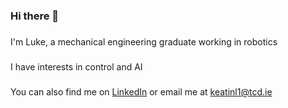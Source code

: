### Hi there 👋
###
###
I'm Luke, a mechanical engineering graduate working in robotics
###
###
I have interests in control and AI
###
###
You can also find me on [LinkedIn](https://www.linkedin.com/in/keatinl1/) or email me at <a href="mailto:keatinl1@tcd.ie">keatinl1@tcd.ie</a>

<!--
**keatinl1/keatinl1** is a ✨ _special_ ✨ repository because its `README.md` (this file) appears on your GitHub profile.

Here are some ideas to get you started:

- 🔭 I’m currently working on ...
- 🌱 I’m currently learning ...
- 👯 I’m looking to collaborate on ...
- 🤔 I’m looking for help with ...
- 💬 Ask me about ...
- 📫 How to reach me: ...
- 😄 Pronouns: ...
- ⚡ Fun fact: ...
-->
